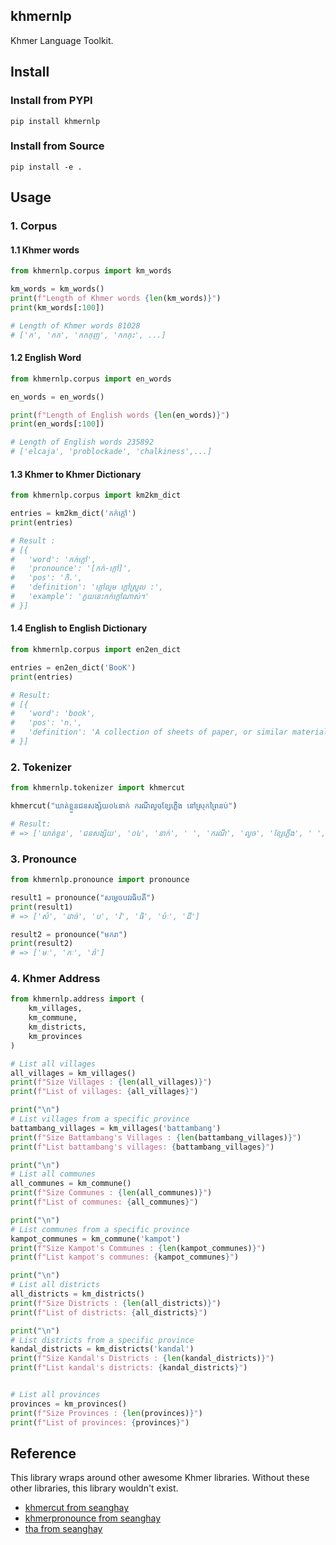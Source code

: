 ## khmernlp 

Khmer Language Toolkit.


## Install

### Install from PYPI

```shell
pip install khmernlp
```

### Install from Source

```shell
pip install -e .
```


## Usage 

### 1. Corpus

#### 1.1 Khmer words

```python
from khmernlp.corpus import km_words

km_words = km_words()
print(f"Length of Khmer words {len(km_words)}")
print(km_words[:100])

# Length of Khmer words 81028
# ['ក', 'កក', 'កកកុញ', 'កកកុះ', ...]
```

#### 1.2 English Word

```python
from khmernlp.corpus import en_words

en_words = en_words()

print(f"Length of English words {len(en_words)}")
print(en_words[:100])

# Length of English words 235892
# ['elcaja', 'problockade', 'chalkiness',...]
```


#### 1.3 Khmer to Khmer Dictionary 

```python
from khmernlp.corpus import km2km_dict

entries = km2km_dict('កក់ក្ដៅ')
print(entries)

# Result : 
# [{
#   'word': 'កក់ក្ដៅ', 
#   'pronounce': '[កក់-ក្ដៅ]', 
#   'pos': 'កិ.', 
#   'definition': 'ក្ដៅល្មម ក្ដៅស្រួល :', 
#   'example': 'ភួយនេះកក់ក្ដៅណាស់។'
# }]

```

#### 1.4 English to English Dictionary 

```python
from khmernlp.corpus import en2en_dict

entries = en2en_dict('BooK')
print(entries)

# Result: 
# [{
#   'word': 'book', 
#   'pos': 'n.', 
#   'definition': 'A collection of sheets of paper, or similar material....
# }]
```

### 2. Tokenizer

```python
from khmernlp.tokenizer import khmercut

khmercut("ឃាត់ខ្លួនជនសង្ស័យ០៤នាក់ ករណីលួចខ្សែភ្លើង នៅស្រុកព្រៃនប់")

# Result: 
# => ['ឃាត់ខ្លួន', 'ជនសង្ស័យ', '០៤', 'នាក់', ' ', 'ករណី', 'លួច', 'ខ្សែភ្លើង', ' ', 'នៅ', 'ស្រុក', 'ព្រៃនប់']

```

### 3. Pronounce 

```python
from khmernlp.pronounce import pronounce

result1 = pronounce("សម្ដេចបវរធិបតី")
print(result1)
# => ['សំ', 'ដាច់', 'ប', 'វ៉', 'ធិ', 'ប៉ៈ', 'ដី']

result2 = pronounce("មករា")
print(result2)
# => ['មៈ', 'កៈ', 'រ៉ា']

```


### 4. Khmer Address

```python
from khmernlp.address import (
    km_villages, 
    km_commune, 
    km_districts, 
    km_provinces
)

# List all villages
all_villages = km_villages()
print(f"Size Villages : {len(all_villages)}")
print(f"List of villages: {all_villages}")

print("\n")
# List villages from a specific province
battambang_villages = km_villages('battambang')
print(f"Size Battambang's Villages : {len(battambang_villages)}")
print(f"List battambang's villages: {battambang_villages}")

print("\n")
# List all communes
all_communes = km_commune()
print(f"Size Communes : {len(all_communes)}")
print(f"List of communes: {all_communes}")

print("\n")
# List communes from a specific province
kampot_communes = km_commune('kampot')
print(f"Size Kampot's Communes : {len(kampot_communes)}")
print(f"List kampot's communes: {kampot_communes}")

print("\n")
# List all districts
all_districts = km_districts()
print(f"Size Districts : {len(all_districts)}")
print(f"List of districts: {all_districts}")

print("\n")
# List districts from a specific province
kandal_districts = km_districts('kandal')
print(f"Size Kandal's Districts : {len(kandal_districts)}")
print(f"List kandal's districts: {kandal_districts}")


# List all provinces
provinces = km_provinces()
print(f"Size Provinces : {len(provinces)}")
print(f"List of provinces: {provinces}")

```


## Reference 

This library wraps around other awesome Khmer libraries. Without these other libraries, this library wouldn't exist.

- [khmercut from seanghay](https://github.com/seanghay/tha)
- [khmerpronounce from seanghay](https://github.com/seanghay/khmerpronounce)
- [tha from seanghay](https://github.com/seanghay/tha)
